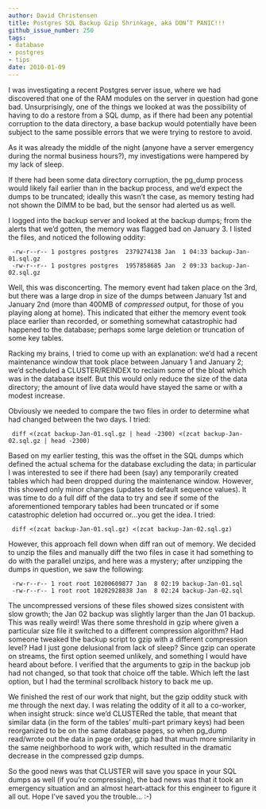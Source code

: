 ```yaml
---
author: David Christensen
title: Postgres SQL Backup Gzip Shrinkage, aka DON’T PANIC!!!
github_issue_number: 250
tags:
- database
- postgres
- tips
date: 2010-01-09
---
```




I was investigating a recent Postgres server issue, where we had
discovered that one of the RAM modules on the server in question had
gone bad. Unsurprisingly, one of the things we looked at was the
possibility of having to do a restore from a SQL dump, as if there had
been any potential corruption to the data directory, a base backup
would potentially have been subject to the same possible errors that
we were trying to restore to avoid.

As it was already the middle of the night (anyone have a server
emergency during the normal business hours?), my investigations were
hampered by my lack of sleep.

If there had been some data directory corruption, the pg_dump process
would likely fail earlier than in the backup process, and we’d expect
the dumps to be truncated; ideally this wasn’t the case, as memory
testing had not shown the DIMM to be bad, but the sensor had alerted
us as well.

I logged into the backup server and looked at the backup dumps; from
the alerts that we’d gotten, the memory was flagged bad on January 3.
I listed the files, and noticed the following oddity:

```plain
 -rw-r--r-- 1 postgres postgres  2379274138 Jan  1 04:33 backup-Jan-01.sql.gz
 -rw-r--r-- 1 postgres postgres  1957858685 Jan  2 09:33 backup-Jan-02.sql.gz
```

Well, this was disconcerting. The memory event had taken place on the
3rd, but there was a large drop in size of the dumps between January
1st and January 2nd (more than 400MB of *compressed* output, for those of
you playing along at home). This indicated that either the memory
event took place earlier than recorded, or something somewhat
catastrophic had happened to the database; perhaps some large deletion
or truncation of some key tables.

Racking my brains, I tried to come up with an explanation: we’d had a
recent maintenance window that took place between January 1 and
January 2; we’d scheduled a CLUSTER/REINDEX to reclaim some of the
bloat which was in the database itself. But this would only reduce
the size of the data directory; the amount of live data would have
stayed the same or with a modest increase.

Obviously we needed to compare the two files in order to determine
what had changed between the two days. I tried:

```plain
 diff <(zcat backup-Jan-01.sql.gz | head -2300) <(zcat backup-Jan-02.sql.gz | head -2300)
```

Based on my earlier testing, this was the offset in the SQL dumps
which defined the actual schema for the database excluding the data;
in particular I was interested to see if there had been (say) any
temporarily created tables which had been dropped during the
maintenance window. However, this showed only minor changes (updates
to default sequence values). It was time to do a full diff of the
data to try and see if some of the aforementioned temporary tables had
been truncated or if some catastrophic deletion had occurred or...you
get the idea. I tried:

```plain
 diff <(zcat backup-Jan-01.sql.gz) <(zcat backup-Jan-02.sql.gz)
```

However, this approach fell down when diff ran out of memory. We
decided to unzip the files and manually diff the two files in case it
had something to do with the parallel unzips, and here was a mystery;
after unzipping the dumps in question, we saw the following:

```plain
 -rw-r--r-- 1 root root 10200609877 Jan  8 02:19 backup-Jan-01.sql
 -rw-r--r-- 1 root root 10202928838 Jan  8 02:24 backup-Jan-02.sql
```

The uncompressed versions of these files showed sizes consistent with
slow growth; the Jan 02 backup was slightly larger than the Jan 01
backup. This was really weird! Was there some threshold in gzip
where given a particular size file it switched to a different
compression algorithm? Had someone tweaked the backup script to gzip
with a different compression level? Had I just gone delusional from
lack of sleep? Since gzip can operate on streams, the first option
seemed unlikely, and something I would have heard about before. I
verified that the arguments to gzip in the backup job had not changed,
so that took that choice off the table. Which left the last option,
but I had the terminal scrollback history to back me up.

We finished the rest of our work that night, but the gzip oddity stuck
with me through the next day. I was relating the oddity of it all to
a co-worker, when insight struck: since we’d CLUSTERed the table, that
meant that similar data (in the form of the tables’ multi-part primary
keys) had been reorganized to be on the same database pages, so when
pg_dump read/wrote out the data in page order, gzip had that much more
similarity in the same neighborhood to work with, which resulted in
the dramatic decrease in the compressed gzip dumps.

So the good news was that CLUSTER will save you space in your SQL
dumps as well (if you’re compressing), the bad news was that it took
an emergency situation and an almost heart-attack for this engineer to
figure it all out. Hope I’ve saved you the trouble... :-)


